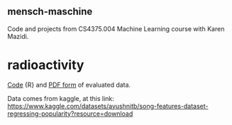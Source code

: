 ## mensch-maschine
Code and projects from CS4375.004 Machine Learning course with Karen Mazidi. 

# radioactivity
[Code](/radioactivity/spotifyeval.rmd) {R} and [PDF form](radioactivity/spotifyeval.pdf) of evaluated data. 

Data comes from kaggle, at this link: https://www.kaggle.com/datasets/ayushnitb/song-features-dataset-regressing-popularity?resource=download

